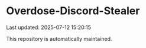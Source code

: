 # Overdose-Discord-Stealer

Last updated: 2025-07-12 15:20:15

This repository is automatically maintained.
